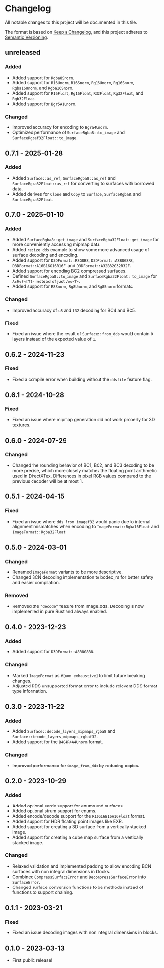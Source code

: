 # Changelog

All notable changes to this project will be documented in this file.

The format is based on [Keep a Changelog](https://keepachangelog.com/en/1.0.0/),
and this project adheres to [Semantic Versioning](https://semver.org/spec/v2.0.0.html).

## unreleased
### Added
* Added support for `Rgba8Snorm`.
* Added support for `R16Unorm`, `R16Snorm`, `Rg16Unorm`, `Rg16Snorm`, `Rgba16Unorm`, and `Rgba16Snorm`.
* Added support for `R16Float`, `Rg16Float`, `R32Float`, `Rg32Float`, and `Rgb32Float`.
* Added support for `Bgr5A1Unorm`.

### Changed
* Improved accuracy for encoding to `Bgra4Unorm`.
* Optimized performance of `SurfaceRgba8::to_image` and `SurfaceRgbaf32Float::to_image`.

## 0.7.1 - 2025-01-28
### Added
* Added `Surface::as_ref`, `SurfaceRgba8::as_ref` and `SurfaceRgba32Float::as_ref` for converting to surfaces with borrowed data.
* Added derives for `Clone` and `Copy` to `Surface`, `SurfaceRgba8`, and `SurfaceRgba32Float`.

## 0.7.0 - 2025-01-10
### Added
* Added `SurfaceRgba8::get_image` and `SurfaceRgba32Float::get_image` for more conveniently accessing mipmap data.
* Added `resize_dds` example to show some more advanced usage of surface decoding and encoding.
* Added support for `D3DFormat::R8G8B8`, `D3DFormat::A8B8G8R8`, `D3DFormat::A16B16G16R16F`, and `D3DFormat::A32B32G32R32F`.
* Added support for encoding BC2 compressed surfaces.
* Defined `SurfaceRgba8::to_image` and `SurfaceRgba32Float::to_image` for `AsRef<[T]>` instead of just `Vec<T>`.
* Added support for `R8Snorm`, `Rg8Unorm`, and `Rg8Snorm` formats.

### Changed
* Improved accuracy of `u8` and `f32` decoding for BC4 and BC5.

### Fixed
* Fixed an issue where the result of `Surface::from_dds` would contain `0` layers instead of the expected value of `1`.

## 0.6.2 - 2024-11-23
### Fixed
* Fixed a compile error when building without the `ddsfile` feature flag.

## 0.6.1 - 2024-10-28
### Fixed
* Fixed an issue where mipmap generation did not work properly for 3D textures.

## 0.6.0 - 2024-07-29
### Changed
* Changed the rounding behavior of BC1, BC2, and BC3 decoding to be more precise, which more closely matches the floating point arithmetic used in DirectXTex. Differences in pixel RGB values compared to the previous decoder will be at most 1.

## 0.5.1 - 2024-04-15
### Fixed
* Fixed an issue where `dds_from_imagef32` would panic due to internal alignment mismatches when encoding to `ImageFormat::Rgba16Float` and `ImageFormat::Rgba32Float`.

## 0.5.0 - 2024-03-01
### Changed
* Renamed `ImageFormat` variants to be more descriptive.
* Changed BCN decoding implementation to bcdec_rs for better safety and easier compilation.

### Removed
* Removed the `"decode"` feature from image_dds. Decoding is now implemented in pure Rust and always enabled.

## 0.4.0 - 2023-12-23
### Added
* Added support for `D3DFormat::A8R8G8B8`.

### Changed
* Marked `ImageFormat` as `#[non_exhaustive]` to limit future breaking changes.
* Adjusted DDS unsupported format error to include relevant DDS format type information.

## 0.3.0 - 2023-11-22
### Added
* Added `Surface::decode_layers_mipmaps_rgba8` and `Surface::decode_layers_mipmaps_rgbaf32`.
* Added support for the `B4G4R4A4Unorm` format.

### Changed
* Improved performance for `image_from_dds` by reducing copies.

## 0.2.0 - 2023-10-29
### Added
* Added optional serde support for enums and surfaces.
* Added optional strum support for enums.
* Added encode/decode support for the `R16G16B16A16Float` format.
* Added support for HDR floating point images like EXR.
* Added support for creating a 3D surface from a vertically stacked image.
* Added support for creating a cube map surface from a vertically stacked image.

### Changed
* Relaxed validation and implemented padding to allow encoding BCN surfaces with non integral dimensions in blocks.
* Combined `CompressSurfaceError` and `DecompressSurfaceError` into `SurfaceError`.
* Changed surface conversion functions to be methods instead of functions to support chaining.

## 0.1.1 - 2023-03-21
### Fixed
* Fixed an issue decoding images with non integral dimensions in blocks.

## 0.1.0 - 2023-03-13
* First public release!